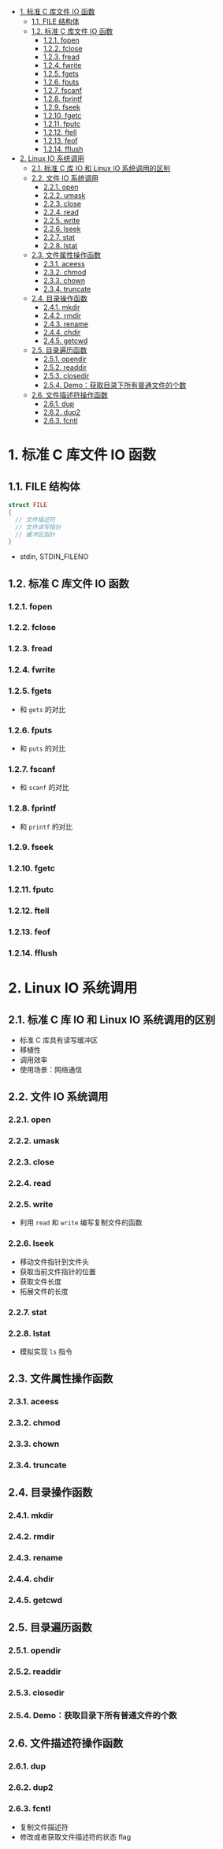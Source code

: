 - [1. 标准 C 库文件 IO 函数](#1-标准-c-库文件-io-函数)
  - [1.1. FILE 结构体](#11-file-结构体)
  - [1.2. 标准 C 库文件 IO 函数](#12-标准-c-库文件-io-函数)
    - [1.2.1. fopen](#121-fopen)
    - [1.2.2. fclose](#122-fclose)
    - [1.2.3. fread](#123-fread)
    - [1.2.4. fwrite](#124-fwrite)
    - [1.2.5. fgets](#125-fgets)
    - [1.2.6. fputs](#126-fputs)
    - [1.2.7. fscanf](#127-fscanf)
    - [1.2.8. fprintf](#128-fprintf)
    - [1.2.9. fseek](#129-fseek)
    - [1.2.10. fgetc](#1210-fgetc)
    - [1.2.11. fputc](#1211-fputc)
    - [1.2.12. ftell](#1212-ftell)
    - [1.2.13. feof](#1213-feof)
    - [1.2.14. fflush](#1214-fflush)
- [2. Linux IO 系统调用](#2-linux-io-系统调用)
  - [2.1. 标准 C 库 IO 和 Linux IO 系统调用的区别](#21-标准-c-库-io-和-linux-io-系统调用的区别)
  - [2.2. 文件 IO 系统调用](#22-文件-io-系统调用)
    - [2.2.1. open](#221-open)
    - [2.2.2. umask](#222-umask)
    - [2.2.3. close](#223-close)
    - [2.2.4. read](#224-read)
    - [2.2.5. write](#225-write)
    - [2.2.6. lseek](#226-lseek)
    - [2.2.7. stat](#227-stat)
    - [2.2.8. lstat](#228-lstat)
  - [2.3. 文件属性操作函数](#23-文件属性操作函数)
    - [2.3.1. aceess](#231-aceess)
    - [2.3.2. chmod](#232-chmod)
    - [2.3.3. chown](#233-chown)
    - [2.3.4. truncate](#234-truncate)
  - [2.4. 目录操作函数](#24-目录操作函数)
    - [2.4.1. mkdir](#241-mkdir)
    - [2.4.2. rmdir](#242-rmdir)
    - [2.4.3. rename](#243-rename)
    - [2.4.4. chdir](#244-chdir)
    - [2.4.5. getcwd](#245-getcwd)
  - [2.5. 目录遍历函数](#25-目录遍历函数)
    - [2.5.1. opendir](#251-opendir)
    - [2.5.2. readdir](#252-readdir)
    - [2.5.3. closedir](#253-closedir)
    - [2.5.4. Demo：获取目录下所有普通文件的个数](#254-demo获取目录下所有普通文件的个数)
  - [2.6. 文件描述符操作函数](#26-文件描述符操作函数)
    - [2.6.1. dup](#261-dup)
    - [2.6.2. dup2](#262-dup2)
    - [2.6.3. fcntl](#263-fcntl)

# 1. 标准 C 库文件 IO 函数

## 1.1. FILE 结构体

```cpp {class=line-numbers}
struct FILE
{
  // 文件描述符
  // 文件读写指针
  // 缓冲区指针
}
```

- stdin, STDIN_FILENO

## 1.2. 标准 C 库文件 IO 函数

### 1.2.1. fopen

### 1.2.2. fclose

### 1.2.3. fread

### 1.2.4. fwrite

### 1.2.5. fgets

- 和 `gets` 的对比

### 1.2.6. fputs

- 和 `puts` 的对比

### 1.2.7. fscanf

- 和 `scanf` 的对比

### 1.2.8. fprintf

- 和 `printf` 的对比

### 1.2.9. fseek

### 1.2.10. fgetc

### 1.2.11. fputc

### 1.2.12. ftell

### 1.2.13. feof

### 1.2.14. fflush

# 2. Linux IO 系统调用

## 2.1. 标准 C 库 IO 和 Linux IO 系统调用的区别

- 标准 C 库具有读写缓冲区
- 移植性
- 调用效率
- 使用场景：网络通信

## 2.2. 文件 IO 系统调用

### 2.2.1. open

### 2.2.2. umask

### 2.2.3. close

### 2.2.4. read

### 2.2.5. write

- 利用 `read` 和 `write` 编写复制文件的函数

### 2.2.6. lseek

- 移动文件指针到文件头
- 获取当前文件指针的位置
- 获取文件长度
- 拓展文件的长度

### 2.2.7. stat

### 2.2.8. lstat

- 模拟实现 `ls` 指令

## 2.3. 文件属性操作函数

### 2.3.1. aceess

### 2.3.2. chmod

### 2.3.3. chown

### 2.3.4. truncate

## 2.4. 目录操作函数

### 2.4.1. mkdir

### 2.4.2. rmdir

### 2.4.3. rename

### 2.4.4. chdir

### 2.4.5. getcwd

## 2.5. 目录遍历函数

### 2.5.1. opendir

### 2.5.2. readdir

### 2.5.3. closedir

### 2.5.4. Demo：获取目录下所有普通文件的个数

## 2.6. 文件描述符操作函数

### 2.6.1. dup

### 2.6.2. dup2

### 2.6.3. fcntl

- 复制文件描述符
- 修改或者获取文件描述符的状态 flag